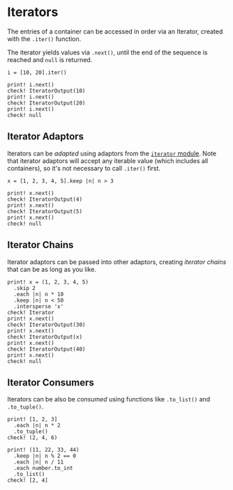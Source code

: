 # Iterators

The entries of a container can be accessed in order via an Iterator,
created with the `.iter()` function.

The iterator yields values via `.next()`, until the end of the sequence is
reached and `null` is returned.

```koto
i = [10, 20].iter()

print! i.next()
check! IteratorOutput(10)
print! i.next()
check! IteratorOutput(20)
print! i.next()
check! null
```

## Iterator Adaptors

Iterators can be _adapted_ using adaptors from the [`iterator` module](../../core/iterator).
Note that iterator adaptors will accept any iterable value (which includes all containers),
so it's not necessary to call `.iter()` first.

```koto
x = [1, 2, 3, 4, 5].keep |n| n > 3

print! x.next()
check! IteratorOutput(4)
print! x.next()
check! IteratorOutput(5)
print! x.next()
check! null
```
## Iterator Chains

Iterator adaptors can be passed into other adaptors, creating _iterator chains_
that can be as long as you like.

```koto
print! x = (1, 2, 3, 4, 5)
  .skip 2
  .each |n| n * 10
  .keep |n| n < 50
  .intersperse 'x'
check! Iterator
print! x.next()
check! IteratorOutput(30)
print! x.next()
check! IteratorOutput(x)
print! x.next()
check! IteratorOutput(40)
print! x.next()
check! null
```

## Iterator Consumers

Iterators can be also be _consumed_ using functions like
`.to_list()` and `.to_tuple()`.

```koto
print! [1, 2, 3]
  .each |n| n * 2
  .to_tuple()
check! (2, 4, 6)

print! (11, 22, 33, 44)
  .keep |n| n % 2 == 0
  .each |n| n / 11
  .each number.to_int
  .to_list()
check! [2, 4]
```
